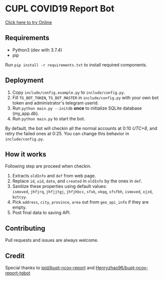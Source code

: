 # CUPL COVID19 Report Bot

[Click here to try Online](https://t.me/cuplcovidbot)

## Requirements

- Python3 (dev with 3.7.4)
- pip

Run `pip install -r requirements.txt` to install required components.

## Deployment

1. Copy `include/config.example.py` to `include/config.py`.
2. Fill `TG_BOT_TOKEN`, `TG_BOT_MASTER` in `include/config.py` with your own bot token and administrator's telegram userid.
3. Run `python main.py --initdb` **once** to initialize SQLite database (my_app.db).
4. Run `python main.py` to start the bot. 

By default, the bot will checkin all the normal accounts at 0:10 *UTC+8*, and retry the failed ones at 0:25.
You can change this behavior in `include/config.py`.

## How it works

Following step are proceed when checkin. 

1. Extracts `oldInfo` and `def` from web page.
2. Replace `id`, `uid`, `date`, and `created` in `oldInfo` by the ones in `def`.
3. Sanitize these properties using default values:  
`ismoved`, `jhfjrq`, `jhfjjtgj`, `jhfjhbcc`, `sfxk`, `xkqq`, `sfsfbh`, `ismoved`, `xjzd`, `bztcyy`.
4. Pick `address`, `city`, `province`, `area` out from `geo_api_info` if they are empty.
5. Post final data to saving API.

## Contributing

Pull requests and issues are always welcome.

## Credit

Special thanks to [ipid/bupt-ncov-report](https://github.com/ipid/bupt-ncov-report) and [Henryzhao96/bupt-ncov-report-tgbot](https://github.cpm/Henryzhao96/bupt-ncov-report-tgbot)
